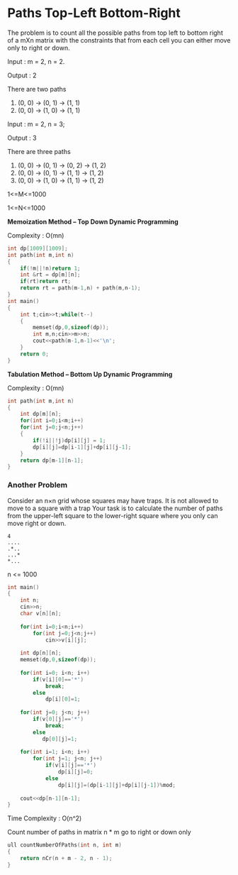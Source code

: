 # Paths Top-Left Bottom-Right

The problem is to count all the possible paths from top left to bottom right of a mXn matrix with the constraints that from each cell
you can either move only to right or down.

Input :  m = 2, n = 2.

Output : 2
    
There are two paths

1) (0, 0) -> (0, 1) -> (1, 1)
2) (0, 0) -> (1, 0) -> (1, 1)

Input :  m = 2, n = 3;

Output : 3
    
There are three paths

1) (0, 0) -> (0, 1) -> (0, 2) -> (1, 2)
2) (0, 0) -> (0, 1) -> (1, 1) -> (1, 2)
3) (0, 0) -> (1, 0) -> (1, 1) -> (1, 2)

1<=M<=1000
    
1<=N<=1000
    

**Memoization Method – Top Down Dynamic Programming**

Complexity : O(mn)
    
```cpp
int dp[1009][1009];
int path(int m,int n)
{
    if(!m||!n)return 1;
    int &rt = dp[m][n];
    if(rt)return rt;
    return rt = path(m-1,n) + path(m,n-1);
}
int main()
{
    int t;cin>>t;while(t--)
    {
        memset(dp,0,sizeof(dp));
        int m,n;cin>>m>>n;
        cout<<path(m-1,n-1)<<'\n';
    }
    return 0;
}
```

**Tabulation Method – Bottom Up Dynamic Programming**
    
Complexity : O(mn)
    
```cpp
int path(int m,int n)
{
    int dp[m][n];
    for(int i=0;i<m;i++)
    for(int j=0;j<n;j++)
    {
        if(!i||!j)dp[i][j] = 1;
        dp[i][j]=dp[i-1][j]+dp[i][j-1];
    } 
    return dp[m-1][n-1];
}
```
### Another Problem

Consider an n×n grid whose squares may have traps. It is not allowed to move to a square with a trap
Your task is to calculate the number of paths from the upper-left square to the lower-right square where
you only can move right or down.
```
4
....
.*..
...*
*...
```
n <= 1000
    
```cpp
int main()
{
    int n;
    cin>>n;
    char v[n][n];
    
    for(int i=0;i<n;i++)
        for(int j=0;j<n;j++)
            cin>>v[i][j];
            
    int dp[n][n];
    memset(dp,0,sizeof(dp));
    
    for(int i=0; i<n; i++)
        if(v[i][0]=='*')
            break;
        else
            dp[i][0]=1;
            
    for(int j=0; j<n; j++)
        if(v[0][j]=='*')
            break;
        else
           dp[0][j]=1;
           
    for(int i=1; i<n; i++)
        for(int j=1; j<n; j++)
            if(v[i][j]=='*')
                dp[i][j]=0;
            else
                dp[i][j]=(dp[i-1][j]+dp[i][j-1])%mod;
                
    cout<<dp[n-1][n-1];
}
```
Time Complexity : O(n^2)

Count number of paths in matrix n * m go to right or down only
```cpp
ull countNumberOfPaths(int n, int m) 
{
	return nCr(n + m - 2, n - 1);
}
```
